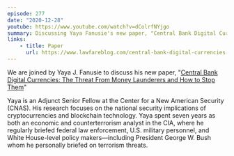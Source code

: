 ```yaml
---
episode: 277
date: "2020-12-28"
youtube: https://www.youtube.com/watch?v=dColrfNYjgo
summary: Discussing Yaya Fanusie's new paper, "Central Bank Digital Currencies"
links:
    - title: Paper
      url: https://www.lawfareblog.com/central-bank-digital-currencies-threat-money-launderers-and-how-stop-them
---
```

We are joined by Yaya J. Fanusie to discuss his new paper, "[Central Bank Digital Currencies: The Threat From Money Launderers and How to Stop Them][paper]"

Yaya is an Adjunct Senior Fellow at the Center for a New American Security (CNAS). His research focuses on the national security implications of cryptocurrencies and blockchain technology. Yaya spent seven years as both an economic and counterterrorism analyst in the CIA, where he regularly briefed federal law enforcement, U.S. military personnel, and White House-level policy makers—including President George W. Bush whom he personally briefed on terrorism threats.

[paper]: https://www.lawfareblog.com/central-bank-digital-currencies-threat-money-launderers-and-how-stop-them
